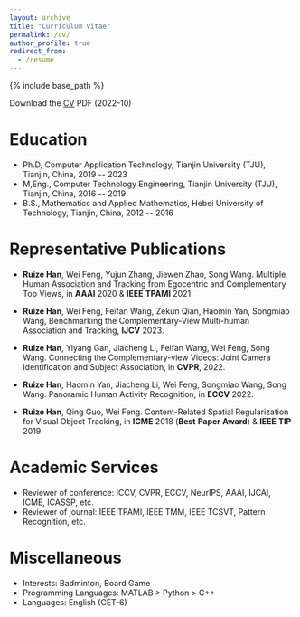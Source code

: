 ```yaml
---
layout: archive
title: "Curriculum Vitae"
permalink: /cv/
author_profile: true
redirect_from:
  - /resume
---
```


{% include base_path %}

Download the [CV](http://ruizehan.github.io/files/resume_ruize_221010.pdf) PDF (2022-10)

Education
======

* Ph.D, Computer Application Technology, Tianjin University (TJU), Tianjin, China, 2019 -- 2023
* M,Eng., Computer Technology Engineering, Tianjin University (TJU), Tianjin, China, 2016 -- 2019
* B.S., Mathematics and Applied Mathematics, Hebei University of Technology, Tianjin, China, 2012 -- 2016


Representative Publications
======

 * **Ruize Han**, Wei Feng, Yujun Zhang, Jiewen Zhao, Song Wang. Multiple Human Association and Tracking from Egocentric and Complementary Top Views, in __AAAI__ 2020 & __IEEE__ __TPAMI__ 2021.
 
 * **Ruize Han**, Wei Feng, Feifan Wang, Zekun Qian, Haomin Yan, Songmiao Wang, Benchmarking the Complementary-View Multi-human Association and Tracking, __IJCV__ 2023.
 
 * **Ruize Han**, Yiyang Gan, Jiacheng Li, Feifan Wang, Wei Feng, Song Wang. Connecting the Complementary-view Videos: Joint Camera Identification and Subject Association, in __CVPR__, 2022.
 
 * **Ruize Han**, Haomin Yan, Jiacheng Li, Wei Feng, Songmiao Wang, Song Wang. Panoramic Human Activity Recognition, in __ECCV__ 2022.
  
 * **Ruize Han**, Qing Guo, Wei Feng. Content-Related Spatial Regularization for Visual Object Tracking, in __ICME__ 2018 (__Best__ __Paper__ __Award__) & __IEEE__ __TIP__ 2019.

 
Academic Services
======
 * Reviewer of conference: ICCV, CVPR, ECCV, NeurIPS, AAAI, IJCAI, ICME, ICASSP, etc.
 * Reviewer of journal: IEEE TPAMI, IEEE TMM, IEEE TCSVT, Pattern Recognition, etc.
  
Miscellaneous
======
  * Interests: Badminton, Board Game
  * Programming Languages: MATLAB > Python > C++
  * Languages: English (CET-6)
